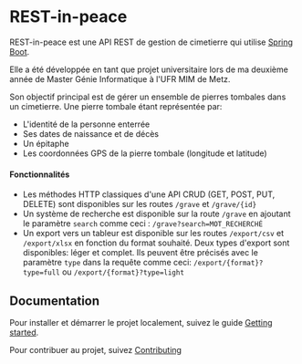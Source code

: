 # REST-in-peace

REST-in-peace est une API REST de gestion de cimetierre qui utilise [Spring Boot](http://projects.spring.io/spring-boot/).

Elle a été développée en tant que projet universitaire lors de ma deuxième année de Master Génie Informatique à l'UFR MIM de Metz.

Son objectif principal est de gérer un ensemble de pierres tombales dans un cimetierre. Une pierre tombale étant représentée par: 

- L'identité  de la personne enterrée
- Ses dates de naissance et de décès
- Un épitaphe
- Les coordonnées GPS de la pierre tombale (longitude et latitude)

#### Fonctionnalités

- Les méthodes HTTP classiques d'une API CRUD (GET, POST, PUT, DELETE) sont disponibles sur les routes ``/grave`` et ``/grave/{id}``
- Un système de recherche est disponible sur la route ``/grave`` en ajoutant le paramètre ``search`` comme ceci : ``/grave?search=MOT_RECHERCHÉ``
- Un export vers un tableur est disponible sur les routes ``/export/csv`` et ``/export/xlsx`` en fonction du format souhaité.
  Deux types d'export sont disponibles: léger et complet. Ils peuvent être précisés avec le paramètre ``type`` dans la requête comme ceci: ``/export/{format}?type=full`` ou ``/export/{format}?type=light``

## Documentation

Pour installer et démarrer le projet localement, suivez le guide [Getting started](GettingStarted.md).

Pour contribuer au projet, suivez [Contributing](Contributing.md) 
